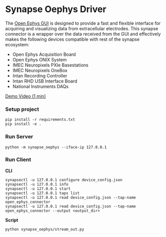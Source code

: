 # Synapse Oephys Driver

The [Open Ephys GUI](https://open-ephys.org/gui) is designed to provide a fast and flexible interface for acquiring and visualizing data from extracellular electrodes. This synapse connector is a wrapper over the data received from the GUI and effectively makes the following devices compatible with rest of the synapse ecosystem:

- Open Ephys Acquisition Board
- Open Ephys ONIX System
- IMEC Neuropixels PXIe Basestations
- IMEC Neuropixels OneBox
- Intan Recording Controller
- Intan RHD USB Interface Board
- National Instruments DAQs

[Demo Video (1 min)](https://drive.google.com/file/d/1PN1MTfGKxDtWwhRWlow_KYOtEbvzWjCf/view?usp=drive_link)

### Setup project
```
pip install -r requirements.txt
pip install -e .
```

### Run Server
```
python -m synapse_oephys --iface-ip 127.0.0.1
```

### Run Client
**CLI**
```
synapsectl -u 127.0.0.1 configure device_config.json
synapsectl -u 127.0.0.1 info
synapsectl -u 127.0.0.1 start
synapsectl -u 127.0.0.1 taps list
synapsectl -u 127.0.0.1 read device_config.json --tap-name open_ephys_connector
synapsectl -u 127.0.0.1 read device_config.json --tap-name open_ephys_connector --output <output_dir>
```

**Script**
```
python synapse_oephys/stream_out.py
```
